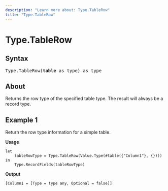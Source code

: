 ```yaml
---
description: "Learn more about: Type.TableRow"
title: "Type.TableRow"
---
```

# Type.TableRow

## Syntax

<pre>
Type.TableRow(<b>table</b> as type) as type
</pre>
  
## About

Returns the row type of the specified table type. The result will always be a record type.

## Example 1

Return the row type information for a simple table.

**Usage**

```powerquery-m
let
    tableRowType = Type.TableRow(Value.Type(#table({"Column1"}, {})))
in
    Type.RecordFields(tableRowType)
```

**Output**

`[Column1 = [Type = type any, Optional = false]]`
